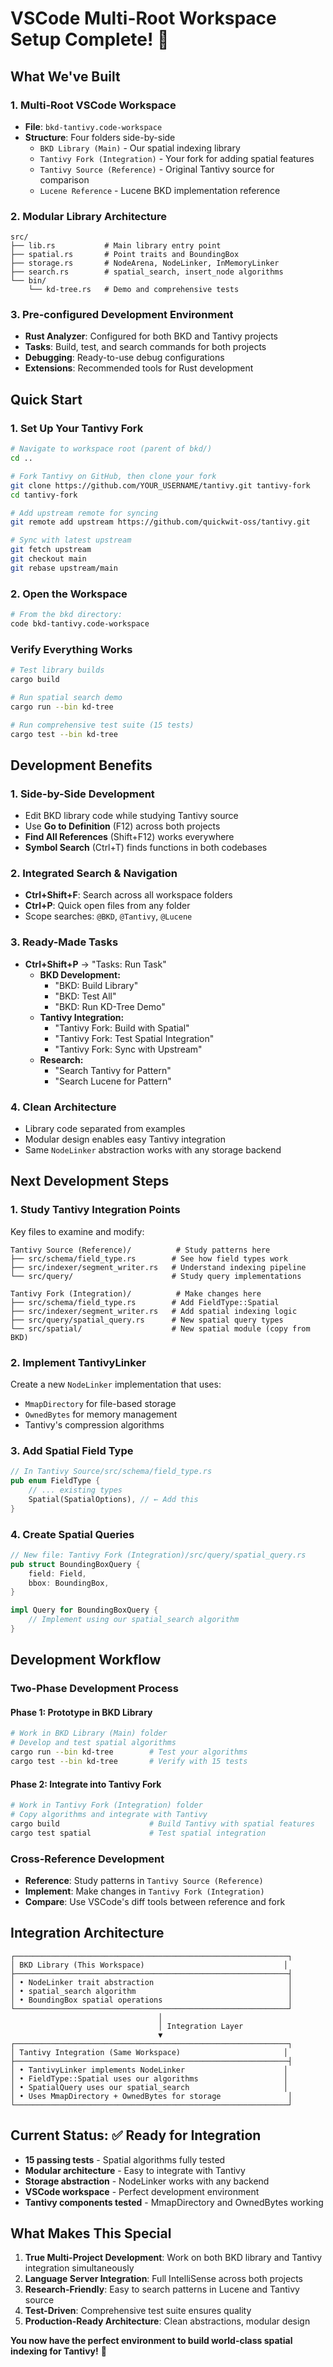 # VSCode Multi-Root Workspace Setup Complete! 🎉

## What We've Built

### 1. **Multi-Root VSCode Workspace**
- **File**: `bkd-tantivy.code-workspace`
- **Structure**: Four folders side-by-side
  - `BKD Library (Main)` - Our spatial indexing library
  - `Tantivy Fork (Integration)` - Your fork for adding spatial features
  - `Tantivy Source (Reference)` - Original Tantivy source for comparison
  - `Lucene Reference` - Lucene BKD implementation reference

### 2. **Modular Library Architecture**
```
src/
├── lib.rs           # Main library entry point
├── spatial.rs       # Point traits and BoundingBox
├── storage.rs       # NodeArena, NodeLinker, InMemoryLinker
├── search.rs        # spatial_search, insert_node algorithms
└── bin/
    └── kd-tree.rs   # Demo and comprehensive tests
```

### 3. **Pre-configured Development Environment**
- **Rust Analyzer**: Configured for both BKD and Tantivy projects
- **Tasks**: Build, test, and search commands for both projects
- **Debugging**: Ready-to-use debug configurations
- **Extensions**: Recommended tools for Rust development

## Quick Start

### 1. Set Up Your Tantivy Fork
```bash
# Navigate to workspace root (parent of bkd/)
cd ..

# Fork Tantivy on GitHub, then clone your fork
git clone https://github.com/YOUR_USERNAME/tantivy.git tantivy-fork
cd tantivy-fork

# Add upstream remote for syncing
git remote add upstream https://github.com/quickwit-oss/tantivy.git

# Sync with latest upstream
git fetch upstream
git checkout main
git rebase upstream/main
```

### 2. Open the Workspace
```bash
# From the bkd directory:
code bkd-tantivy.code-workspace
```

### Verify Everything Works
```bash
# Test library builds
cargo build

# Run spatial search demo
cargo run --bin kd-tree

# Run comprehensive test suite (15 tests)
cargo test --bin kd-tree
```

## Development Benefits

### 1. **Side-by-Side Development**
- Edit BKD library code while studying Tantivy source
- Use **Go to Definition** (F12) across both projects
- **Find All References** (Shift+F12) works everywhere
- **Symbol Search** (Ctrl+T) finds functions in both codebases

### 2. **Integrated Search & Navigation**
- **Ctrl+Shift+F**: Search across all workspace folders
- **Ctrl+P**: Quick open files from any folder
- Scope searches: `@BKD`, `@Tantivy`, `@Lucene`

### 3. **Ready-Made Tasks**
- **Ctrl+Shift+P** → "Tasks: Run Task"
  - **BKD Development:**
    - "BKD: Build Library"
    - "BKD: Test All"
    - "BKD: Run KD-Tree Demo"
  - **Tantivy Integration:**
    - "Tantivy Fork: Build with Spatial"
    - "Tantivy Fork: Test Spatial Integration"
    - "Tantivy Fork: Sync with Upstream"
  - **Research:**
    - "Search Tantivy for Pattern"
    - "Search Lucene for Pattern"

### 4. **Clean Architecture**
- Library code separated from examples
- Modular design enables easy Tantivy integration
- Same `NodeLinker` abstraction works with any storage backend

## Next Development Steps

### 1. **Study Tantivy Integration Points**
Key files to examine and modify:
```
Tantivy Source (Reference)/          # Study patterns here
├── src/schema/field_type.rs        # See how field types work
├── src/indexer/segment_writer.rs   # Understand indexing pipeline
└── src/query/                      # Study query implementations

Tantivy Fork (Integration)/          # Make changes here
├── src/schema/field_type.rs        # Add FieldType::Spatial
├── src/indexer/segment_writer.rs   # Add spatial indexing logic
├── src/query/spatial_query.rs      # New spatial query types
└── src/spatial/                    # New spatial module (copy from BKD)
```

### 2. **Implement TantivyLinker**
Create a new `NodeLinker` implementation that uses:
- `MmapDirectory` for file-based storage
- `OwnedBytes` for memory management
- Tantivy's compression algorithms

### 3. **Add Spatial Field Type**
```rust
// In Tantivy Source/src/schema/field_type.rs
pub enum FieldType {
    // ... existing types
    Spatial(SpatialOptions), // ← Add this
}
```

### 4. **Create Spatial Queries**
```rust
// New file: Tantivy Fork (Integration)/src/query/spatial_query.rs
pub struct BoundingBoxQuery {
    field: Field,
    bbox: BoundingBox,
}

impl Query for BoundingBoxQuery {
    // Implement using our spatial_search algorithm
}
```

## Development Workflow

### **Two-Phase Development Process**

#### Phase 1: Prototype in BKD Library
```bash
# Work in BKD Library (Main) folder
# Develop and test spatial algorithms
cargo run --bin kd-tree        # Test your algorithms
cargo test --bin kd-tree       # Verify with 15 tests
```

#### Phase 2: Integrate into Tantivy Fork
```bash
# Work in Tantivy Fork (Integration) folder
# Copy algorithms and integrate with Tantivy
cargo build                    # Build Tantivy with spatial features
cargo test spatial             # Test spatial integration
```

### **Cross-Reference Development**
- **Reference**: Study patterns in `Tantivy Source (Reference)`
- **Implement**: Make changes in `Tantivy Fork (Integration)`
- **Compare**: Use VSCode's diff tools between reference and fork

## Integration Architecture

```
┌─────────────────────────────────────────────────────────────┐
│ BKD Library (This Workspace)                               │
├─────────────────────────────────────────────────────────────┤
│ • NodeLinker trait abstraction                              │
│ • spatial_search algorithm                                  │
│ • BoundingBox spatial operations                            │
└─────────────────────────────────────────────────────────────┘
                                 │
                                 │ Integration Layer
                                 ▼
┌─────────────────────────────────────────────────────────────┐
│ Tantivy Integration (Same Workspace)                       │
├─────────────────────────────────────────────────────────────┤
│ • TantivyLinker implements NodeLinker                      │
│ • FieldType::Spatial uses our algorithms                   │
│ • SpatialQuery uses our spatial_search                     │
│ • Uses MmapDirectory + OwnedBytes for storage               │
└─────────────────────────────────────────────────────────────┘
```

## Current Status: ✅ Ready for Integration

- **15 passing tests** - Spatial algorithms fully tested
- **Modular architecture** - Easy to integrate with Tantivy
- **Storage abstraction** - NodeLinker works with any backend
- **VSCode workspace** - Perfect development environment
- **Tantivy components tested** - MmapDirectory and OwnedBytes working

## What Makes This Special

1. **True Multi-Project Development**: Work on both BKD library and Tantivy integration simultaneously
2. **Language Server Integration**: Full IntelliSense across both projects
3. **Research-Friendly**: Easy to search patterns in Lucene and Tantivy source
4. **Test-Driven**: Comprehensive test suite ensures quality
5. **Production-Ready Architecture**: Clean abstractions, modular design

**You now have the perfect environment to build world-class spatial indexing for Tantivy!** 🚀
